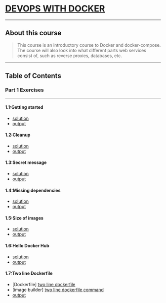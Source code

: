# [DEVOPS WITH DOCKER](https://devopswithdocker.com/)
---
## About this course
>This course is an introductory course to Docker and docker-compose.
>The course will also look into what different parts web services consist of,
>such as reverse proxies, databases, etc.
---
## Table of Contents
###  Part 1 Exercises
---
#### 1.1:Getting started
* [solution][getting started]
* [output][getting started output]
#### 1.2:Cleanup
* [solution][cleanup]
* [output][cleanup output]
#### 1.3:Secret message
* [solution][secret message]
* [output][secret message output]
#### 1.4:Missing dependencies
* [solution][missing dependencies]
* [output][missing dependencies output]
#### 1.5:Size of images
* [solution][size of images]
* [output][size of images output]
#### 1.6:Hello Docker Hub
* [solution][hello docker hub]
* [output][hello docker hub output]
#### 1.7:Two line Dockerfile
* [Dockerfile] [two line dockerfile]
* [image builder] [two line dockerfile command]
* [output][two line dockerfile output]


[getting started]: part1/1-getting-started
[getting started output]: part1/output/1-getting-started
[cleanup]: part1/2-cleanup
[cleanup output]: part1/output/2-cleanup
[secret message]: part1/3-secret-message
[secret message output]: part1/output/3-secret-message
[missing dependencies]: part1/4-missing-dependencies
[missing dependencies output]: part1/output/4-missing-dependencies
[size of images]: part1/5-size-of-images
[size of images output]: part1/output/5-size-of-image
[hello docker hub]: part1/6-hello-docker-hub
[hello docker hub output]: part1/output/6-hello-docker-hub
[two line dockerfile]: part1/7-two-line-dockerfile/Dockerfile
[two line dockerfile command]: part1/7-two-line-dockerfile/command
[two line dockerfile output]: part1/output/7-two-line-dockerfile
